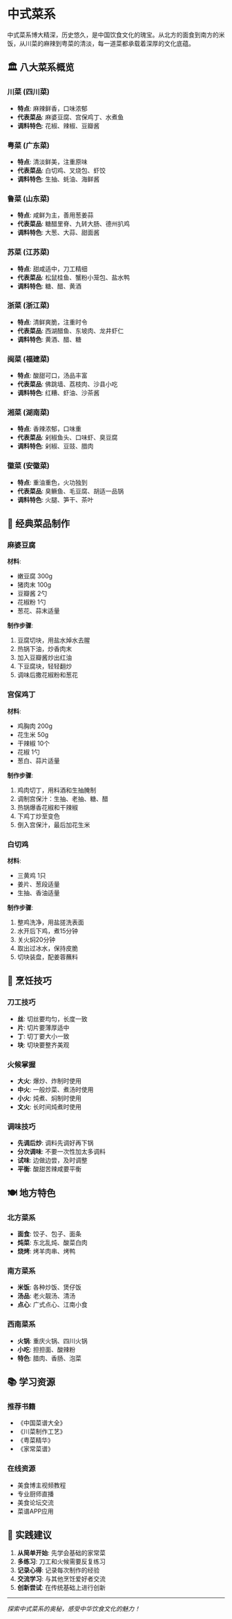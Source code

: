 # 中式菜系

中式菜系博大精深，历史悠久，是中国饮食文化的瑰宝。从北方的面食到南方的米饭，从川菜的麻辣到粤菜的清淡，每一道菜都承载着深厚的文化底蕴。

## 🏛️ 八大菜系概览

### 川菜 (四川菜)
- **特点**: 麻辣鲜香，口味浓郁
- **代表菜品**: 麻婆豆腐、宫保鸡丁、水煮鱼
- **调料特色**: 花椒、辣椒、豆瓣酱

### 粤菜 (广东菜)
- **特点**: 清淡鲜美，注重原味
- **代表菜品**: 白切鸡、叉烧包、虾饺
- **调料特色**: 生抽、蚝油、海鲜酱

### 鲁菜 (山东菜)
- **特点**: 咸鲜为主，善用葱姜蒜
- **代表菜品**: 糖醋里脊、九转大肠、德州扒鸡
- **调料特色**: 大葱、大蒜、甜面酱

### 苏菜 (江苏菜)
- **特点**: 甜咸适中，刀工精细
- **代表菜品**: 松鼠桂鱼、蟹粉小笼包、盐水鸭
- **调料特色**: 糖、醋、黄酒

### 浙菜 (浙江菜)
- **特点**: 清鲜爽脆，注重时令
- **代表菜品**: 西湖醋鱼、东坡肉、龙井虾仁
- **调料特色**: 黄酒、醋、糖

### 闽菜 (福建菜)
- **特点**: 酸甜可口，汤品丰富
- **代表菜品**: 佛跳墙、荔枝肉、沙县小吃
- **调料特色**: 红糟、虾油、沙茶酱

### 湘菜 (湖南菜)
- **特点**: 香辣浓郁，口味重
- **代表菜品**: 剁椒鱼头、口味虾、臭豆腐
- **调料特色**: 剁椒、豆豉、腊肉

### 徽菜 (安徽菜)
- **特点**: 重油重色，火功独到
- **代表菜品**: 臭鳜鱼、毛豆腐、胡适一品锅
- **调料特色**: 火腿、笋干、茶叶

## 🍜 经典菜品制作

### 麻婆豆腐
**材料**:
- 嫩豆腐 300g
- 猪肉末 100g
- 豆瓣酱 2勺
- 花椒粉 1勺
- 葱花、蒜末适量

**制作步骤**:
1. 豆腐切块，用盐水焯水去腥
2. 热锅下油，炒香肉末
3. 加入豆瓣酱炒出红油
4. 下豆腐块，轻轻翻炒
5. 调味后撒花椒粉和葱花

### 宫保鸡丁
**材料**:
- 鸡胸肉 200g
- 花生米 50g
- 干辣椒 10个
- 花椒 1勺
- 葱白、蒜片适量

**制作步骤**:
1. 鸡肉切丁，用料酒和生抽腌制
2. 调制宫保汁：生抽、老抽、糖、醋
3. 热锅爆香花椒和干辣椒
4. 下鸡丁炒至变色
5. 倒入宫保汁，最后加花生米

### 白切鸡
**材料**:
- 三黄鸡 1只
- 姜片、葱段适量
- 生抽、香油适量

**制作步骤**:
1. 整鸡洗净，用盐搓洗表面
2. 水开后下鸡，煮15分钟
3. 关火焖20分钟
4. 取出过冰水，保持皮脆
5. 切块装盘，配姜蓉蘸料

## 🥢 烹饪技巧

### 刀工技巧
- **丝**: 切丝要均匀，长度一致
- **片**: 切片要薄厚适中
- **丁**: 切丁要大小一致
- **块**: 切块要整齐美观

### 火候掌握
- **大火**: 爆炒、炸制时使用
- **中火**: 一般炒菜、煮汤时使用
- **小火**: 炖煮、焖制时使用
- **文火**: 长时间炖煮时使用

### 调味技巧
- **先调后炒**: 调料先调好再下锅
- **分次调味**: 不要一次性加太多调料
- **试味**: 边做边尝，及时调整
- **平衡**: 酸甜苦辣咸要平衡

## 🍽️ 地方特色

### 北方菜系
- **面食**: 饺子、包子、面条
- **炖菜**: 东北乱炖、酸菜白肉
- **烧烤**: 烤羊肉串、烤鸭

### 南方菜系
- **米饭**: 各种炒饭、煲仔饭
- **汤品**: 老火靓汤、清汤
- **点心**: 广式点心、江南小食

### 西南菜系
- **火锅**: 重庆火锅、四川火锅
- **小吃**: 担担面、酸辣粉
- **特色**: 腊肉、香肠、泡菜

## 📚 学习资源

### 推荐书籍
- 《中国菜谱大全》
- 《川菜制作工艺》
- 《粤菜精华》
- 《家常菜谱》

### 在线资源
- 美食博主视频教程
- 专业厨师直播
- 美食论坛交流
- 菜谱APP应用

## 🎯 实践建议

1. **从简单开始**: 先学会基础的家常菜
2. **多练习**: 刀工和火候需要反复练习
3. **记录心得**: 记录每次制作的经验
4. **交流学习**: 与其他烹饪爱好者交流
5. **创新尝试**: 在传统基础上进行创新

---

*探索中式菜系的奥秘，感受中华饮食文化的魅力！*
